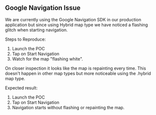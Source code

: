 ## Google Navigation Issue

We are currently using the Google Navigation SDK in our production application but since using Hybrid map type we have noticed a flashing glitch when starting navigation.

Steps to Reproduce:

1. Launch the POC
2. Tap on Start Navigation
3. Watch for the map "flashing white".

On closer inspection it looks like the map is repainting every time. This doesn't happen in other map types but more noticeable using the .hybrid map type.

Expected result:

1. Launch the POC
2. Tap on Start Navigation
3. Navigation starts without flashing or repainting the map.
